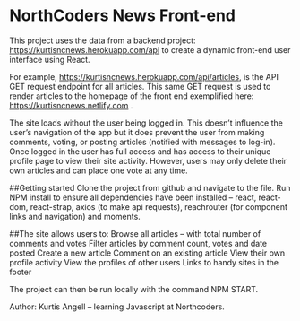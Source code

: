 # NorthCoders News Front-end

This project uses the data from a backend project: https://kurtisncnews.herokuapp.com/api to create a dynamic front-end user interface  using React. 

For example, https://kurtisncnews.herokuapp.com/api/articles, is the API GET request endpoint for all articles. This same GET request is used to render articles to the homepage of the front end exemplified here: https://kurtisncnews.netlify.com . 

The site loads without the user being logged in. This doesn’t influence the user’s navigation of the app but it does prevent the user from making comments, voting, or posting articles (notified with messages to log-in). Once logged in the user has full access and has access to their unique profile page to view their site activity. However, users may only delete their own articles and can place one vote at any time. 

##Getting started
Clone the project from github and navigate to the file.  Run NPM install to ensure all dependencies have been installed – react, react-dom, react-strap, axios (to make api requests), reachrouter (for component links and navigation) and moments. 

##The site allows users to: 
Browse all articles – with total number of comments and votes 
Filter articles by comment count, votes and date posted
Create a new article
Comment on an existing article
View their own profile activity 
View the profiles of other users
Links to handy sites in the footer

The project can then be run locally with the command NPM START.

Author: Kurtis Angell – learning Javascript at Northcoders. 

